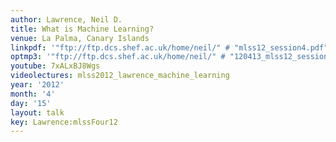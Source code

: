 ```yaml
---
author: Lawrence, Neil D.
title: What is Machine Learning?
venue: La Palma, Canary Islands
linkpdf: '"ftp://ftp.dcs.shef.ac.uk/home/neil/" # "mlss12_session4.pdf"'
optmp3: '"ftp://ftp.dcs.shef.ac.uk/home/neil/" # "120413_mlss12_session3.mp3"'
youtube: 7xALxBJ8Wgs
videolectures: mlss2012_lawrence_machine_learning
year: '2012'
month: '4'
day: '15'
layout: talk
key: Lawrence:mlssFour12
---
```


